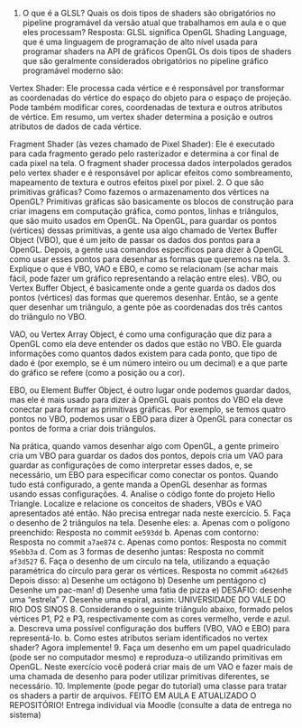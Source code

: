 1. O que é a GLSL? Quais os dois tipos de shaders são obrigatórios no pipeline programável
da versão atual que trabalhamos em aula e o que eles processam?
   Resposta: GLSL significa OpenGL Shading Language, que é uma linguagem de programação de alto nível usada para programar shaders na API de gráficos OpenGL
   Os dois tipos de shaders que são geralmente considerados obrigatórios no pipeline gráfico programável moderno são:

Vertex Shader: Ele processa cada vértice e é responsável por transformar as coordenadas do vértice do espaço do objeto para o espaço de projeção. Pode também modificar cores, coordenadas de textura e outros atributos de vértice. Em resumo, um vertex shader determina a posição e outros atributos de dados de cada vértice.

Fragment Shader (às vezes chamado de Pixel Shader): Ele é executado para cada fragmento gerado pelo rasterizador e determina a cor final de cada pixel na tela. O fragment shader processa dados interpolados gerados pelo vertex shader e é responsável por aplicar efeitos como sombreamento, mapeamento de textura e outros efeitos pixel por pixel.
2. O que são primitivas gráficas? Como fazemos o armazenamento dos vértices na OpenGL?
Primitivas gráficas são basicamente os blocos de construção para criar imagens em computação gráfica, como pontos, linhas e triângulos, que são muito usados em OpenGL. Na OpenGL, para guardar os pontos (vértices) dessas primitivas, a gente usa algo chamado de Vertex Buffer Object (VBO), que é um jeito de passar os dados dos pontos para a OpenGL. Depois, a gente usa comandos específicos para dizer à OpenGL como usar esses pontos para desenhar as formas que queremos na tela.
3. Explique o que é VBO, VAO e EBO, e como se relacionam (se achar mais fácil, pode fazer
um gráfico representando a relação entre eles).
VBO, ou Vertex Buffer Object, é basicamente onde a gente guarda os dados dos pontos (vértices) das formas que queremos desenhar. Então, se a gente quer desenhar um triângulo, a gente põe as coordenadas dos três cantos do triângulo no VBO.

VAO, ou Vertex Array Object, é como uma configuração que diz para a OpenGL como ela deve entender os dados que estão no VBO. Ele guarda informações como quantos dados existem para cada ponto, que tipo de dado é (por exemplo, se é um número inteiro ou um decimal) e a que parte do gráfico se refere (como a posição ou a cor).

EBO, ou Element Buffer Object, é outro lugar onde podemos guardar dados, mas ele é mais usado para dizer à OpenGL quais pontos do VBO ela deve conectar para formar as primitivas gráficas. Por exemplo, se temos quatro pontos no VBO, podemos usar o EBO para dizer à OpenGL para conectar os pontos de forma a criar dois triângulos.

Na prática, quando vamos desenhar algo com OpenGL, a gente primeiro cria um VBO para guardar os dados dos pontos, depois cria um VAO para guardar as configurações de como interpretar esses dados, e, se necessário, um EBO para especificar como conectar os pontos. Quando tudo está configurado, a gente manda a OpenGL desenhar as formas usando essas configurações.
4. Analise o código fonte do projeto Hello Triangle. Localize e relacione os conceitos de
shaders, VBOs e VAO apresentados até então. Não precisa entregar nada neste exercício.
5. Faça o desenho de 2 triângulos na tela. Desenhe eles:
a. Apenas com o polígono preenchido: Resposta no commit `ee593dd`
b. Apenas com contorno: Resposta no commit `a7ae874`
c. Apenas como pontos: Resposta no commit `95ebb3a`
d. Com as 3 formas de desenho juntas: Resposta no commit `af3d527`
6. Faça o desenho de um círculo na tela, utilizando a equação paramétrica do círculo para
gerar os vértices. Resposta no commit `a6426d5`
 Depois disso:
a) Desenhe um octágono
b) Desenhe um pentágono
c) Desenhe um pac-man!
d) Desenhe uma fatia de pizza
e) DESAFIO: desenhe uma “estrela”
7. Desenhe uma espiral, assim:
UNIVERSIDADE DO VALE DO RIO DOS SINOS
8. Considerando o seguinte triângulo abaixo, formado pelos vértices P1, P2 e P3,
respectivamente com as cores vermelho, verde e azul.
a. Descreva uma possível configuração dos buffers (VBO, VAO e EBO) para
representá-lo.
b. Como estes atributos seriam identificados no vertex shader?
Agora implemente!
9. Faça um desenho em um papel quadriculado (pode ser no computador mesmo) e
reproduza-o utilizando primitivas em OpenGL. Neste exercício você poderá criar mais de um
VAO e fazer mais de uma chamada de desenho para poder utilizar primitivas diferentes, se
necessário.
10. Implemente (pode pegar do tutorial) uma classe para tratar os shaders a partir de
arquivos. FEITO EM AULA E ATUALIZADO O REPOSITÓRIO!
Entrega individual via Moodle (consulte a data de entrega no sistema)